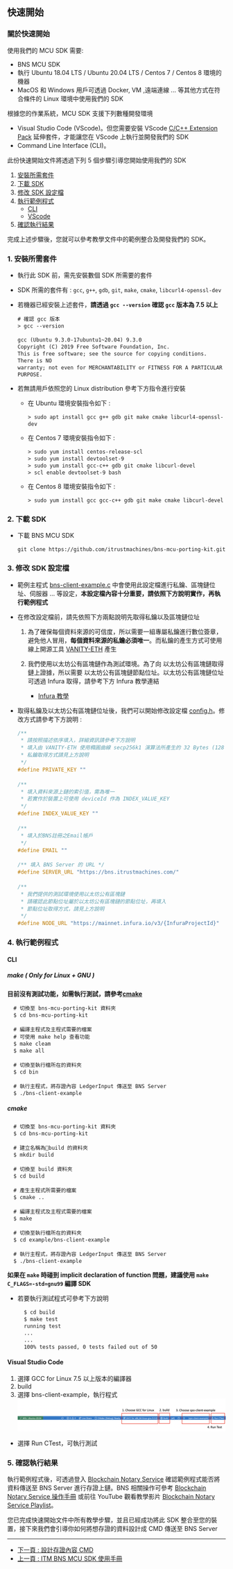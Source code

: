 ## 快速開始

### 關於快速開始

使用我們的 MCU SDK 需要:

- BNS MCU SDK
- 執行 Ubuntu 18.04 LTS / Ubuntu 20.04 LTS / Centos 7 / Centos 8 環境的機器
- MacOS 和 Windows 用戶可透過 Docker, VM ,遠端連線 ... 等其他方式在符合條件的 Linux 環境中使用我們的 SDK

根據您的作業系統，MCU SDK 支援下列數種開發環境

- Visual Studio Code (VScode)。但您需要安裝 VScode [C/C++ Extension Pack](https://marketplace.visualstudio.com/items?itemName=ms-vscode.cpptools-extension-pack) 延伸套件，才能讓您在 VScode 上執行並開發我們的 SDK
- Command Line Interface (CLI)。

此份快速開始文件將透過下列 5 個步驟引導您開始使用我們的 SDK

<!-- no toc -->
1. [安裝所需套件](#1-安裝所需套件)
2. [下載 SDK](#2-下載-sdk)
3. [修改 SDK 設定檔](#3-修改-sdk-設定檔)
4. [執行範例程式](#4-執行範例程式)
   - [CLI](#cli)
   - [VScode](#visual-studio-code)
5. [確認執行結果](#5-確認執行結果)

完成上述步驟後，您就可以參考教學文件中的範例整合及開發我們的 SDK。

### 1. 安裝所需套件

- 執行此 SDK 前，需先安裝數個 SDK 所需要的套件
- SDK 所需的套件有 : `gcc`, `g++`, `gdb`, `git`, `make`, `cmake`, `libcurl4-openssl-dev`
- 若機器已經安裝上述套件，**請透過 `gcc --version` 確認 `gcc` 版本為 7.5 以上**
  
    ```shell
    # 確認 gcc 版本
    > gcc --version

    gcc (Ubuntu 9.3.0-17ubuntu1~20.04) 9.3.0
    Copyright (C) 2019 Free Software Foundation, Inc.
    This is free software; see the source for copying conditions.  There is NO
    warranty; not even for MERCHANTABILITY or FITNESS FOR A PARTICULAR PURPOSE.
    ```

- 若無請用戶依照您的 Linux distribution 參考下方指令進行安裝
  
  - 在 Ubuntu 環境安裝指令如下 :

      ```shell
      > sudo apt install gcc g++ gdb git make cmake libcurl4-openssl-dev
      ```

  - 在 Centos 7 環境安裝指令如下 :

      ```shell
      > sudo yum install centos-release-scl
      > sudo yum install devtoolset-9
      > sudo yum install gcc-c++ gdb git cmake libcurl-devel
      > scl enable devtoolset-9 bash
      ```

  - 在 Centos 8 環境安裝指令如下 :

      ```shell
      > sudo yum install gcc gcc-c++ gdb git make cmake libcurl-devel
      ```

### 2. 下載 SDK

- 下載 BNS MCU SDK

  ```shell
  git clone https://github.com/itrustmachines/bns-mcu-porting-kit.git
  ```

### 3. 修改 SDK 設定檔

- 範例主程式 [bns-client-example.c](../example/bns-client-example/bns_client_example.c) 中會使用此設定檔進行私鑰、區塊鏈位址、伺服器 ... 等設定，**本設定檔內容十分重要，請依照下方說明實作，再執行範例程式**

- 在修改設定檔前，請先依照下方兩點說明先取得私鑰以及區塊鏈位址
  
  1. 為了確保每個資料來源的可信度，所以需要一組專屬私鑰進行數位簽章，避免他人冒用，**每個資料來源的私鑰必須唯一**。而私鑰的產生方式可使用線上開源工具 [VANITY-ETH](https://vanity-eth.tk/) 產生
  
  2. 我們使用以太坊公有區塊鏈作為測試環境。為了向 以太坊公有區塊鏈取得鏈上證據，所以需要 以太坊公有區塊鏈節點位址。以太坊公有區塊鏈位址可透過 Infura 取得，請參考下方 Infura 教學連結
     - [Infura 教學](./infura_zh.md)

- 取得私鑰及以太坊公有區塊鏈位址後，我們可以開始修改設定檔 [config.h](../example/bns-client-example/config.h)。修改方式請參考下方說明 :

    ```C
    /**
     * 請按照描述依序填入，詳細資訊請參考下方說明
     * 填入由 VANITY-ETH 使用橢圓曲線 secp256k1 演算法所產生的 32 Bytes (128 bits) Hex 編碼專屬私鑰
     * 私鑰取得方式請見上方說明
     */ 
    #define PRIVATE_KEY "" 

    /** 
     * 填入資料來源上鏈的索引值，需為唯一 
     * 若實作於裝置上可使用 deviceId 作為 INDEX_VALUE_KEY
     */
    #define INDEX_VALUE_KEY "" 
    
    /**
     * 填入於BNS註冊之Email帳戶
     */
    #define EMAIL ""

    /** 填入 BNS Server 的 URL */
    #define SERVER_URL "https://bns.itrustmachines.com/" 
    
    /** 
     * 我們提供的測試環境使用以太坊公有區塊鏈
     * 請確認此節點位址屬於以太坊公有區塊鏈的節點位址，再填入 
     * 節點位址取得方式，請見上方說明
     */
    #define NODE_URL "https://mainnet.infura.io/v3/{InfuraProjectId}" 
    ```

### 4. 執行範例程式

#### CLI

##### make ( Only for Linux + GNU )
**目前沒有測試功能，如需執行測試，請參考[cmake](#cmake)**
```shell
  # 切換至 bns-mcu-porting-kit 資料夾
  $ cd bns-mcu-porting-kit

  # 編譯主程式及主程式需要的檔案
  # 可使用 make help 查看功能
  $ make cleam 
  $ make all

  # 切換至執行檔所在的資料夾
  $ cd bin

  # 執行主程式，將存證內容 LedgerInput 傳送至 BNS Server
  $ ./bns-client-example
```

##### cmake

```shell
  # 切換至 bns-mcu-porting-kit 資料夾
  $ cd bns-mcu-porting-kit

  # 建立名稱為build 的資料夾
  $ mkdir build

  # 切換至 build 資料夾
  $ cd build

  # 產生主程式所需要的檔案
  $ cmake ..

  # 編譯主程式及主程式需要的檔案
  $ make

  # 切換至執行檔所在的資料夾
  $ cd example/bns-client-example

  # 執行主程式，將存證內容 LedgerInput 傳送至 BNS Server
  $ ./bns-client-example
```

**如果在 `make` 時碰到 implicit declaration of function 問題，建議使用 `make C_FLAGS=-std=gnu99` 編譯 SDK**

- 若要執行測試程式可參考下方說明
  
  ```shell
    $ cd build
    $ make test
    running test
    ...
    ...
    100% tests passed, 0 tests failed out of 50
  ```

#### Visual Studio Code

1. 選擇 GCC for Linux 7.5 以上版本的編譯器
2. build
3. 選擇 bns-client-example，執行程式
![vscode](../image/vscode.png)

- 選擇 Run CTest，可執行測試

### 5. 確認執行結果

執行範例程式後，可透過登入 [Blockchain Notary Service](https://bns.itrustmachines.com/) 確認範例程式能否將資料傳送至 BNS Server 進行存證上鏈。BNS 相關操作可參考 [Blockchain Notary Service 操作手冊](https://drive.google.com/file/d/1s1hDdHplzrEmnAIaja-rXJpPPq7eGlC5/view?usp=sharing) 或前往 YouTube 觀看教學影片 [Blockchain Notary Service Playlist](https://youtube.com/playlist?list=PL9mBKnNjNC1K0XiH9EL65QljN6Agf4k42)。

您已完成快速開始文件中所有教學步驟，並且已經成功將此 SDK 整合至您的裝置，接下來我們會引導你如何將想存證的資料設計成 CMD 傳送至 BNS Server

----

- [下一頁 : 設計存證內容 CMD](./cmd_zh.md)
- [上一頁 : ITM BNS MCU SDK 使用手冊](../README_ZH.md)
